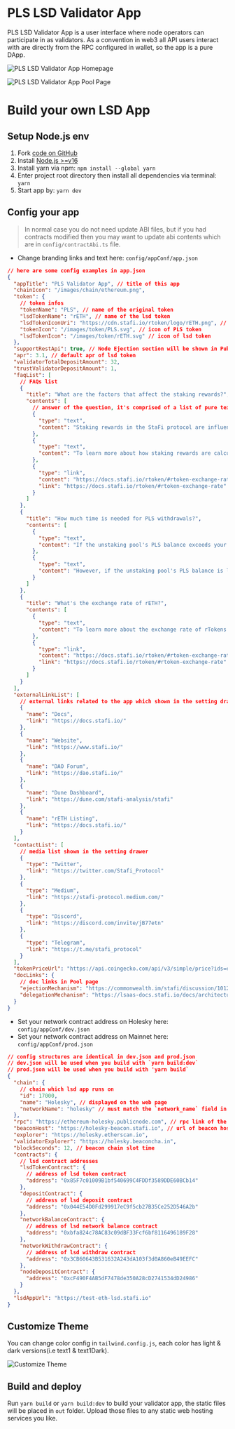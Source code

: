 # PLS LSD Validator App

PLS LSD Validator App is a user interface where node operators can participate in as validators. As a convention in web3 all API users interact with are directly from the RPC configured in wallet, so the app is a pure DApp.

![PLS LSD Validator App Homepage](/image/ethlsd/eth_lsd_validator_app_homepage.png 'PLS LSD Validator App Homepage')

![PLS LSD Validator App Pool Page](/image/ethlsd/eth_lsd_validator_app_pool_page.png 'PLS LSD Validator App Pool Page')

# Build your own LSD App

## Setup Node.js env

1. Fork [code on GitHub](https://github.com/stafiprotocol/eth-lsd-validator-app)
1. Install [Node.js >=v16](https://nodejs.org/en/learn/getting-started/how-to-install-nodejs)
1. Install yarn via npm: `npm install --global yarn`
1. Enter project root directory then install all dependencies via terminal: `yarn`
1. Start app by: `yarn dev`

## Config your app

> In normal case you do not need update ABI files, but if you had contracts modified then you may want to update abi contents which are in `config/contractAbi.ts` file.

- Change branding links and text here: `config/appConf/app.json`

```json
// here are some config examples in app.json
{
  "appTitle": "PLS Validator App", // title of this app
  "chainIcon": "/images/chain/ethereum.png",
  "token": {
    // token infos
    "tokenName": "PLS", // name of the original token
    "lsdTokenName": "rETH", // name of the lsd token
    "lsdTokenIconUri": "https://cdn.stafi.io/rtoken/logo/rETH.png", // icon link of lsd token
    "tokenIcon": "/images/token/PLS.svg", // icon of PLS token
    "lsdTokenIcon": "/images/token/rETH.svg" // icon of lsd token
  },
  "supportRestApi": true, // Node Ejection section will be shown in Pubkeys page if this value is true
  "apr": 3.1, // default apr of lsd token
  "validatorTotalDepositAmount": 32,
  "trustValidatorDepositAmount": 1,
  "faqList": [
    // FAQs list
    {
      "title": "What are the factors that affect the staking rewards?", // question title
      "contents": [
        // answer of the question, it's comprised of a list of pure texts and links
        {
          "type": "text",
          "content": "Staking rewards in the StaFi protocol are influenced by various factors including the total amount of native tokens staked and redeemed, the staking rewards earned, slash occurrences, penalties, and the commission ratio. Slashing events, caused by disconnection or malicious behavior of validator nodes, could potentially reduce rewards; however, StaFi mitigates this risk by diversifying the staking funds across multiple validators with clean records and requiring them to provide additional deposits as collaterals. The staking reward claim status and the timing of claims on the original chain can also affect staking rewards.\n"
        },
        {
          "type": "text",
          "content": "To learn more about how staking rewards are calculated, please read:\n"
        },
        {
          "type": "link",
          "content": "https://docs.stafi.io/rtoken/#rtoken-exchange-rate\n",
          "link": "https://docs.stafi.io/rtoken/#rtoken-exchange-rate"
        }
      ]
    },
    {
      "title": "How much time is needed for PLS withdrawals?",
      "contents": [
        {
          "type": "text",
          "content": "If the unstaking pool's PLS balance exceeds your withdrawal amount, you will instantly receive your PLS upon transaction approval.\n"
        },
        {
          "type": "text",
          "content": "However, if the unstaking pool's PLS balance is less than your withdrawal amount, the withdrawal process will take 1-5 days. After this period, you can claim your PLS using the withdraw function.\n"
        }
      ]
    },
    {
      "title": "What's the exchange rate of rETH?",
      "contents": [
        {
          "type": "text",
          "content": "To learn more about the exchange rate of rTokens and how they are calculated, please read:\n"
        },
        {
          "type": "link",
          "content": "https://docs.stafi.io/rtoken/#rtoken-exchange-rate\n",
          "link": "https://docs.stafi.io/rtoken/#rtoken-exchange-rate"
        }
      ]
    }
  ],
  "externalLinkList": [
    // external links related to the app which shown in the setting drawer
    {
      "name": "Docs",
      "link": "https://docs.stafi.io/"
    },
    {
      "name": "Website",
      "link": "https://www.stafi.io/"
    },
    {
      "name": "DAO Forum",
      "link": "https://dao.stafi.io/"
    },
    {
      "name": "Dune Dashboard",
      "link": "https://dune.com/stafi-analysis/stafi"
    },
    {
      "name": "rETH Listing",
      "link": "https://docs.stafi.io/"
    }
  ],
  "contactList": [
    // media list shown in the setting drawer
    {
      "type": "Twitter",
      "link": "https://twitter.com/Stafi_Protocol"
    },
    {
      "type": "Medium",
      "link": "https://stafi-protocol.medium.com/"
    },
    {
      "type": "Discord",
      "link": "https://discord.com/invite/jB77etn"
    },
    {
      "type": "Telegram",
      "link": "https://t.me/stafi_protocol"
    }
  ],
  "tokenPriceUrl": "https://api.coingecko.com/api/v3/simple/price?ids=ethereum&vs_currencies=usd",
  "docLinks": {
    // doc links in Pool page
    "ejectionMechanism": "https://commonwealth.im/stafi/discussion/10127-withdrawal-design-for-reth-solution-for-upcoming-shanghai-upgrade", // doc link of Ejection Mechanism
    "delegationMechanism": "https://lsaas-docs.stafi.io/docs/architecture/components/validator.html" // doc link of Delegation Mechanism
  }
}
```

- Set your network contract address on Holesky here: `config/appConf/dev.json`
- Set your network contract address on Mainnet here: `config/appConf/prod.json`

```json
// config structures are identical in dev.json and prod.json
// dev.json will be used when you build with `yarn build:dev`
// prod.json will be used when you build with 'yarn build`
{
  "chain": {
    // chain which lsd app runs on
    "id": 17000,
    "name": "Holesky", // displayed on the web page
    "networkName": "holesky" // must match the `network_name` field in deposit_data*.json
  },
  "rpc": "https://ethereum-holesky.publicnode.com", // rpc link of the chain
  "beaconHost": "https://holesky-beacon.stafi.io", // url of beacon host
  "explorer": "https://holesky.etherscan.io",
  "validatorExplorer": "https://holesky.beaconcha.in",
  "blockSeconds": 12, // beacon chain slot time
  "contracts": {
    // lsd contract addresses
    "lsdTokenContract": {
      // address of lsd token contract
      "address": "0x85F7c01009B1bf540699C4FDDf3589DDE60BCb14"
    },
    "depositContract": {
      // address of lsd deposit contract
      "address": "0x044E54D0Fd299917eC9f5cb27B35Ce252D546A2b"
    },
    "networkBalanceContract": {
      // address of lsd network balance contract
      "address": "0xbfa824c78AC83c09dBF33Fcf6bf8116496189F28"
    },
    "networkWithdrawContract": {
      // address of lsd withdraw contract
      "address": "0x3CB60643B531632A243dA103f3d0A860eB49EEFC"
    },
    "nodeDepositContract": {
      "address": "0xcF490F4AB5dF7478de350A28cD2741534dD24986"
    }
  },
  "lsdAppUrl": "https://test-eth-lsd.stafi.io"
}
```

## Customize Theme

You can change color config in `tailwind.config.js`, each color has light & dark versions(i.e text1 & text1Dark).

![Customize Theme](/image/ethlsd/customize_theme.png 'Customize Theme')

## Build and deploy

Run `yarn build` or `yarn build:dev` to build your validator app, the static files will be placed in `out` folder. Upload those files to any static web hosting services you like.
